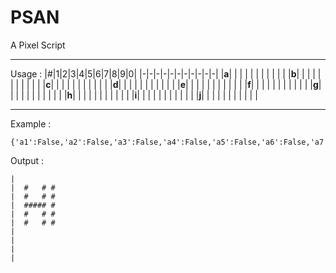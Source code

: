 # PSAN
A Pixel Script

------------
Usage :
|#|1|2|3|4|5|6|7|8|9|0|
|-|-|-|-|-|-|-|-|-|-|-|
|__a__| | | | | | | | | | |
|__b__| | | | | | | | | | |
|__c__| | | | | | | | | | |
|__d__| | | | | | | | | | |
|__e__| | | | | | | | | | |
|__f__| | | | | | | | | | |
|__g__| | | | | | | | | | |
|__h__| | | | | | | | | | |
|__i__| | | | | | | | | | |
|__j__| | | | | | | | | | |

------------
Example :
```
{'a1':False,'a2':False,'a3':False,'a4':False,'a5':False,'a6':False,'a7':False,'a8':False,'a9':False,'a0':False,'b1':False,'b2':True,'b3':False,'b4':False,'b5':False,'b6':True,'b7':False,'b8':True,'b9':False,'b0':False,'c1':False,'c2':True,'c3':False,'c4':False,'c5':False,'c6':True,'c7':False,'c8':True,'c9':False,'c0':False,'d1':False,'d2':True,'d3':True,'d4':True,'d5':True,'d6':True,'d7':False,'d8':True,'d9':False,'d0':False,'e1':False,'e2':True,'e3':False,'e4':False,'e5':False,'e6':True,'e7':False,'e8':True,'e9':False,'e0':False,'f1':False,'f2':True,'f3':False,'f4':False,'f5':False,'f6':True,'f7':False,'f8':True,'f9':False,'f0':False,'g1':False,'g2':False,'g3':False,'g4':False,'g5':False,'g6':False,'g7':False,'g8':False,'g9':False,'g0':False,'h1':False,'h2':False,'h3':False,'h4':False,'h5':False,'h6':False,'h7':False,'h8':False,'h9':False,'h0':False,'i1':False,'i2':False,'i3':False,'i4':False,'i5':False,'i6':False,'i7':False,'i8':False,'i9':False,'i0':False,'j1':False,'j2':False,'j3':False,'j4':False,'j5':False,'j6':False,'j7':False,'j8':False,'j9':False,'j0':False}
```
Output :
```
|
|  #   # #
|  #   # #
|  ##### #
|  #   # #
|  #   # #
|
|
|
|
```
